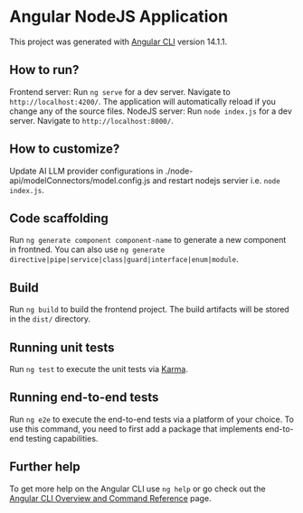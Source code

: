 # Angular NodeJS Application

This project was generated with [Angular CLI](https://github.com/angular/angular-cli) version 14.1.1.

## How to run?

Frontend server: Run `ng serve` for a dev server. Navigate to `http://localhost:4200/`. The application will automatically reload if you change any of the source files.
NodeJS server: Run `node index.js` for a dev server. Navigate to `http://localhost:8000/`.

## How to customize?

Update AI LLM provider configurations in ./node-api/modelConnectors/model.config.js and restart nodejs servier i.e. `node index.js`.

## Code scaffolding

Run `ng generate component component-name` to generate a new component in frontned. You can also use `ng generate directive|pipe|service|class|guard|interface|enum|module`.

## Build

Run `ng build` to build the frontend project. The build artifacts will be stored in the `dist/` directory.

## Running unit tests

Run `ng test` to execute the unit tests via [Karma](https://karma-runner.github.io).

## Running end-to-end tests

Run `ng e2e` to execute the end-to-end tests via a platform of your choice. To use this command, you need to first add a package that implements end-to-end testing capabilities.

## Further help

To get more help on the Angular CLI use `ng help` or go check out the [Angular CLI Overview and Command Reference](https://angular.io/cli) page.
